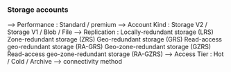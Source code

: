 
### Storage accounts

 --> Performance : Standard / premium
 --> Account Kind : Storage V2 / Storage V1 / Blob / File
 --> Replication : 
        Locally-redundant storage (LRS)
        Zone-redundant storage (ZRS)
        Geo-redundant storage (GRS)
        Read-access geo-redundant storage (RA-GRS)
        Geo-zone-redundant storage (GZRS)
        Read-access geo-zone-redundant storage (RA-GZRS)
 --> Access Tier : Hot / Cold / Archive
 --> connectivity method